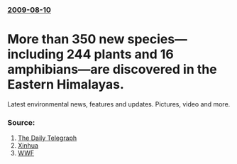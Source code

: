 ### [2009-08-10](/news/2009/08/10/index.md)

#  More than 350 new species&mdash;including 244 plants and 16 amphibians&mdash;are discovered in the Eastern Himalayas. 

Latest environmental news, features and updates. Pictures, video and more. 


### Source:

1. [The Daily Telegraph](http://www.telegraph.co.uk/earth/earthnews/6000164/New-species-discovered-in-fragile-Eastern-Himalayas.html)
2. [Xinhua](http://news.xinhuanet.com/english/2009-08/10/content_11858596.htm)
3. [WWF](http://www.wwf.org.uk/news_feed.cfm?uNewsid=3230&fromhomepage=true)
